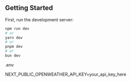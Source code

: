 
## Getting Started

First, run the development server:

```bash
npm run dev
# or
yarn dev
# or
pnpm dev
# or
bun dev
```

.env

NEXT_PUBLIC_OPENWEATHER_API_KEY=your_api_key_here

